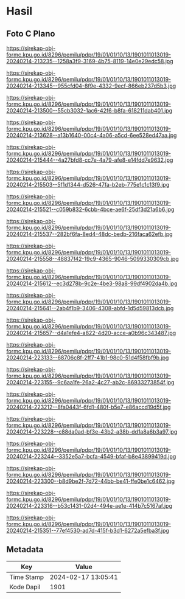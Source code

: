 # Hasil

## Foto C Plano

https://sirekap-obj-formc.kpu.go.id/8296/pemilu/pdpr/19/01/01/10/13/1901011013019-20240214-213235--1258a3f9-3169-4b75-8119-14e0e29edc58.jpg

https://sirekap-obj-formc.kpu.go.id/8296/pemilu/pdpr/19/01/01/10/13/1901011013019-20240214-213345--955cfd04-8f9e-4332-9ecf-866eb237d5b3.jpg

https://sirekap-obj-formc.kpu.go.id/8296/pemilu/pdpr/19/01/01/10/13/1901011013019-20240214-213500--55cb3032-1ac6-42f6-b8fa-618211dab401.jpg

https://sirekap-obj-formc.kpu.go.id/8296/pemilu/pdpr/19/01/01/10/13/1901011013019-20240214-213628--a13b1640-00c4-4a06-a5cd-6ee528ed47aa.jpg

https://sirekap-obj-formc.kpu.go.id/8296/pemilu/pdpr/19/01/01/10/13/1901011013019-20240214-215444--4a27bfd8-cc7e-4a79-afe8-e14fdd7e9632.jpg

https://sirekap-obj-formc.kpu.go.id/8296/pemilu/pdpr/19/01/01/10/13/1901011013019-20240214-215503--5f1d1344-d526-47fa-b2eb-775e1c1c13f9.jpg

https://sirekap-obj-formc.kpu.go.id/8296/pemilu/pdpr/19/01/01/10/13/1901011013019-20240214-215521--c059b832-6cbb-4bce-ae6f-25df3d21a6b6.jpg

https://sirekap-obj-formc.kpu.go.id/8296/pemilu/pdpr/19/01/01/10/13/1901011013019-20240214-215537--282bf6fa-8ed4-48dc-bedb-216faca62efb.jpg

https://sirekap-obj-formc.kpu.go.id/8296/pemilu/pdpr/19/01/01/10/13/1901011013019-20240214-215558--48837f42-19c9-4365-9046-5099330309cb.jpg

https://sirekap-obj-formc.kpu.go.id/8296/pemilu/pdpr/19/01/01/10/13/1901011013019-20240214-215612--ec3d278b-9c2e-4be3-98a8-99df4902da4b.jpg

https://sirekap-obj-formc.kpu.go.id/8296/pemilu/pdpr/19/01/01/10/13/1901011013019-20240214-215641--2ab4f1b9-3406-4308-abfd-1d5d59813dcb.jpg

https://sirekap-obj-formc.kpu.go.id/8296/pemilu/pdpr/19/01/01/10/13/1901011013019-20240214-215657--d4a1efe4-a822-4d20-acce-a0b96c343487.jpg

https://sirekap-obj-formc.kpu.go.id/8296/pemilu/pdpr/19/01/01/10/13/1901011013019-20240214-223133--68706c8f-2ff7-41b1-98c0-51d4f58fbf9b.jpg

https://sirekap-obj-formc.kpu.go.id/8296/pemilu/pdpr/19/01/01/10/13/1901011013019-20240214-223155--9c6aa1fe-26a2-4c27-ab2c-86933273854f.jpg

https://sirekap-obj-formc.kpu.go.id/8296/pemilu/pdpr/19/01/01/10/13/1901011013019-20240214-223212--8fa0443f-6fd1-480f-b5e7-e86accd19d5f.jpg

https://sirekap-obj-formc.kpu.go.id/8296/pemilu/pdpr/19/01/01/10/13/1901011013019-20240214-223228--c88da0ad-bf3e-43b2-a38b-dd1a8a6b3a97.jpg

https://sirekap-obj-formc.kpu.go.id/8296/pemilu/pdpr/19/01/01/10/13/1901011013019-20240214-223244--3352e5a7-bcfa-4549-bfaf-b8e43899419d.jpg

https://sirekap-obj-formc.kpu.go.id/8296/pemilu/pdpr/19/01/01/10/13/1901011013019-20240214-223300--b8d9be2f-7d72-44bb-be41-ffe0be1c6462.jpg

https://sirekap-obj-formc.kpu.go.id/8296/pemilu/pdpr/19/01/01/10/13/1901011013019-20240214-223316--b53c1431-02d4-494e-ae1e-414b7c5167af.jpg

https://sirekap-obj-formc.kpu.go.id/8296/pemilu/pdpr/19/01/01/10/13/1901011013019-20240214-215351--77ef4530-ad7d-415f-b3d1-6272a5efba3f.jpg


## Metadata

| Key        | Value               |
| ---------- | ------------------- |
| Time Stamp | 2024-02-17 13:05:41 |
| Kode Dapil | 1901                |



